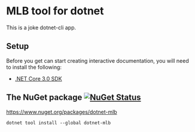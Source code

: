 # MLB tool for dotnet
This is a joke dotnet-cli app.

## Setup
Before you get can start creating interactive documentation, you will need to install the following: 
- [.NET Core 3.0 SDK](https://dotnet.microsoft.com/download/dotnet-core/3.0)

## The NuGet package [![NuGet Status](https://img.shields.io/nuget/v/dotnet-mlb.svg?style=flat&logo=nuget)](https://www.nuget.org/packages/dotnet-mlb)

https://www.nuget.org/packages/dotnet-mlb

```
dotnet tool install --global dotnet-mlb
```
